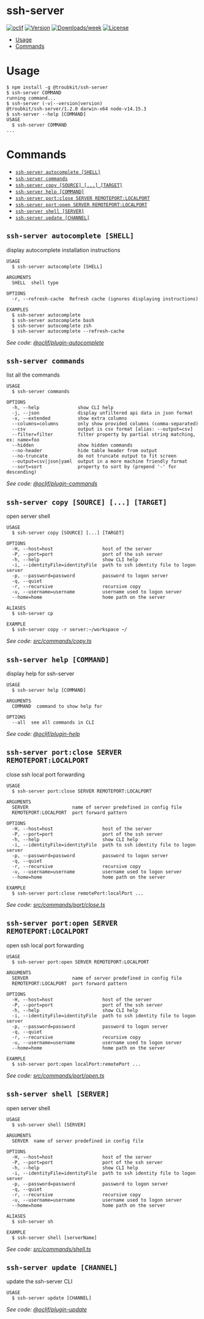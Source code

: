 ssh-server
==========



[![oclif](https://img.shields.io/badge/cli-oclif-brightgreen.svg)](https://oclif.io)
[![Version](https://img.shields.io/npm/v/ssh-server.svg)](https://npmjs.org/package/ssh-server)
[![Downloads/week](https://img.shields.io/npm/dw/ssh-server.svg)](https://npmjs.org/package/ssh-server)
[![License](https://img.shields.io/npm/l/ssh-server.svg)](https://github.com/Troublor/ssh-server/blob/master/package.json)

<!-- toc -->
* [Usage](#usage)
* [Commands](#commands)
<!-- tocstop -->
# Usage
<!-- usage -->
```sh-session
$ npm install -g @troubkit/ssh-server
$ ssh-server COMMAND
running command...
$ ssh-server (-v|--version|version)
@troubkit/ssh-server/1.2.0 darwin-x64 node-v14.15.3
$ ssh-server --help [COMMAND]
USAGE
  $ ssh-server COMMAND
...
```
<!-- usagestop -->
# Commands
<!-- commands -->
* [`ssh-server autocomplete [SHELL]`](#ssh-server-autocomplete-shell)
* [`ssh-server commands`](#ssh-server-commands)
* [`ssh-server copy [SOURCE] [...] [TARGET]`](#ssh-server-copy-source--target)
* [`ssh-server help [COMMAND]`](#ssh-server-help-command)
* [`ssh-server port:close SERVER REMOTEPORT:LOCALPORT`](#ssh-server-portclose-server-remoteportlocalport)
* [`ssh-server port:open SERVER REMOTEPORT:LOCALPORT`](#ssh-server-portopen-server-remoteportlocalport)
* [`ssh-server shell [SERVER]`](#ssh-server-shell-server)
* [`ssh-server update [CHANNEL]`](#ssh-server-update-channel)

## `ssh-server autocomplete [SHELL]`

display autocomplete installation instructions

```
USAGE
  $ ssh-server autocomplete [SHELL]

ARGUMENTS
  SHELL  shell type

OPTIONS
  -r, --refresh-cache  Refresh cache (ignores displaying instructions)

EXAMPLES
  $ ssh-server autocomplete
  $ ssh-server autocomplete bash
  $ ssh-server autocomplete zsh
  $ ssh-server autocomplete --refresh-cache
```

_See code: [@oclif/plugin-autocomplete](https://github.com/oclif/plugin-autocomplete/blob/v0.3.0/src/commands/autocomplete/index.ts)_

## `ssh-server commands`

list all the commands

```
USAGE
  $ ssh-server commands

OPTIONS
  -h, --help              show CLI help
  -j, --json              display unfiltered api data in json format
  -x, --extended          show extra columns
  --columns=columns       only show provided columns (comma-separated)
  --csv                   output is csv format [alias: --output=csv]
  --filter=filter         filter property by partial string matching, ex: name=foo
  --hidden                show hidden commands
  --no-header             hide table header from output
  --no-truncate           do not truncate output to fit screen
  --output=csv|json|yaml  output in a more machine friendly format
  --sort=sort             property to sort by (prepend '-' for descending)
```

_See code: [@oclif/plugin-commands](https://github.com/oclif/plugin-commands/blob/v1.3.0/src/commands/commands.ts)_

## `ssh-server copy [SOURCE] [...] [TARGET]`

open server shell

```
USAGE
  $ ssh-server copy [SOURCE] [...] [TARGET]

OPTIONS
  -H, --host=host                  host of the server
  -P, --port=port                  port of the ssh server
  -h, --help                       show CLI help
  -i, --identityFile=identityFile  path to ssh identity file to logon server
  -p, --password=password          password to logon server
  -q, --quiet
  -r, --recursive                  recursive copy
  -u, --username=username          username used to logon server
  --home=home                      home path on the server

ALIASES
  $ ssh-server cp

EXAMPLE
  $ ssh-server copy -r server:~/workspace ~/
```

_See code: [src/commands/copy.ts](https://github.com/Troublor/ssh-server/blob/v1.2.0/src/commands/copy.ts)_

## `ssh-server help [COMMAND]`

display help for ssh-server

```
USAGE
  $ ssh-server help [COMMAND]

ARGUMENTS
  COMMAND  command to show help for

OPTIONS
  --all  see all commands in CLI
```

_See code: [@oclif/plugin-help](https://github.com/oclif/plugin-help/blob/v3.2.1/src/commands/help.ts)_

## `ssh-server port:close SERVER REMOTEPORT:LOCALPORT`

close ssh local port forwarding

```
USAGE
  $ ssh-server port:close SERVER REMOTEPORT:LOCALPORT

ARGUMENTS
  SERVER                name of server predefined in config file
  REMOTEPORT:LOCALPORT  port forward pattern

OPTIONS
  -H, --host=host                  host of the server
  -P, --port=port                  port of the ssh server
  -h, --help                       show CLI help
  -i, --identityFile=identityFile  path to ssh identity file to logon server
  -p, --password=password          password to logon server
  -q, --quiet
  -r, --recursive                  recursive copy
  -u, --username=username          username used to logon server
  --home=home                      home path on the server

EXAMPLE
  $ ssh-server port:close remotePort:localPort ...
```

_See code: [src/commands/port/close.ts](https://github.com/Troublor/ssh-server/blob/v1.2.0/src/commands/port/close.ts)_

## `ssh-server port:open SERVER REMOTEPORT:LOCALPORT`

open ssh local port forwarding

```
USAGE
  $ ssh-server port:open SERVER REMOTEPORT:LOCALPORT

ARGUMENTS
  SERVER                name of server predefined in config file
  REMOTEPORT:LOCALPORT  port forward pattern

OPTIONS
  -H, --host=host                  host of the server
  -P, --port=port                  port of the ssh server
  -h, --help                       show CLI help
  -i, --identityFile=identityFile  path to ssh identity file to logon server
  -p, --password=password          password to logon server
  -q, --quiet
  -r, --recursive                  recursive copy
  -u, --username=username          username used to logon server
  --home=home                      home path on the server

EXAMPLE
  $ ssh-server port:open localPort:remotePort ...
```

_See code: [src/commands/port/open.ts](https://github.com/Troublor/ssh-server/blob/v1.2.0/src/commands/port/open.ts)_

## `ssh-server shell [SERVER]`

open server shell

```
USAGE
  $ ssh-server shell [SERVER]

ARGUMENTS
  SERVER  name of server predefined in config file

OPTIONS
  -H, --host=host                  host of the server
  -P, --port=port                  port of the ssh server
  -h, --help                       show CLI help
  -i, --identityFile=identityFile  path to ssh identity file to logon server
  -p, --password=password          password to logon server
  -q, --quiet
  -r, --recursive                  recursive copy
  -u, --username=username          username used to logon server
  --home=home                      home path on the server

ALIASES
  $ ssh-server sh

EXAMPLE
  $ ssh-server shell [serverName]
```

_See code: [src/commands/shell.ts](https://github.com/Troublor/ssh-server/blob/v1.2.0/src/commands/shell.ts)_

## `ssh-server update [CHANNEL]`

update the ssh-server CLI

```
USAGE
  $ ssh-server update [CHANNEL]
```

_See code: [@oclif/plugin-update](https://github.com/oclif/plugin-update/blob/v1.3.10/src/commands/update.ts)_
<!-- commandsstop -->
